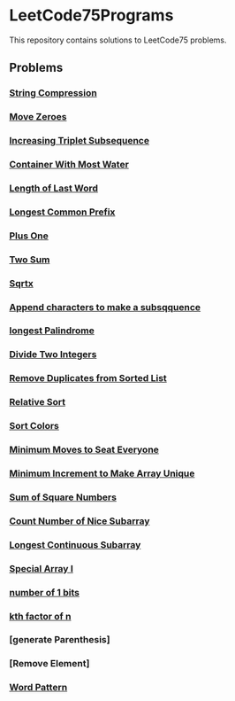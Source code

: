 # LeetCode75Programs

This repository contains solutions to LeetCode75 problems.

## Problems

### [String Compression](https://leetcode.com/problems/string-compression/submissions/986061038/)

### [Move Zeroes](https://leetcode.com/problems/move-zeroes/submissions/986800297/)

### [Increasing Triplet Subsequence](https://leetcode.com/problems/increasing-triplet-subsequence/submissions/985244633/)

### [Container With Most Water](https://leetcode.com/problems/container-with-most-water/submissions/1169281949/)

### [Length of Last Word](https://leetcode.com/problems/length-of-last-word/submissions/1169281949/)

### [Longest Common Prefix](https://leetcode.com/problems/longest-common-prefix/submissions/1195114911/)

### [Plus One](https://leetcode.com/problems/plus-one/submissions/1274391798/)

### [Two Sum](https://leetcode.com/problems/two-sum/submissions/1113334061/)

### [Sqrtx](https://leetcode.com/problems/sqrtx/submissions/1275509034/)

### [Append characters to make a subsqquence](https://leetcode.com/problems/append-characters-to-string-to-make-subsequence/submissions/1276616115/)

### [longest Palindrome](https://leetcode.com/problems/longest-palindrome/submissions/1277035720)

### [Divide Two Integers](https://leetcode.com/problems/divide-two-integers/submissions/1280806894/)

### [Remove Duplicates from Sorted List](https://leetcode.com/problems/remove-duplicates-from-sorted-list/submissions/1283700180/)

### [Relative Sort](https://leetcode.com/problems/relative-sort-array/submissions/1285056291/)

### [Sort Colors](https://leetcode.com/problems/sort-colors/submissions/1285913878)

### [Minimum Moves to Seat Everyone](https://leetcode.com/problems/minimum-number-of-moves-to-seat-everyone/submissions/1286607974/?envType=daily-question&envId=2024-06-13)

### [Minimum Increment to Make Array Unique](https://leetcode.com/problems/minimum-increment-to-make-array-unique/submissions/1288316416/)

### [Sum of Square Numbers](https://leetcode.com/problems/sum-of-square-numbers/submissions/1290732979/)

### [Count Number of Nice Subarray](https://leetcode.com/problems/count-number-of-nice-subarrays/submissions/1296389681/)

### [Longest Continuous Subarray](https://leetcode.com/problems/longest-continuous-subarray-with-absolute-diff-less-than-or-equal-to-limit/submissions/1297306139/)

### [Special Array I](https://leetcode.com/problems/special-array-i/submissions/1306526873/)

### [number of 1 bits](https://leetcode.com/problems/number-of-1-bits/submissions/1311822532/)

### [kth factor of n](https://leetcode.com/problems/the-kth-factor-of-n/submissions/1315545014/)

### [generate Parenthesis]

### [Remove Element]

### [Word Pattern](https://leetcode.com/problems/word-pattern/submissions/1321258566/)
